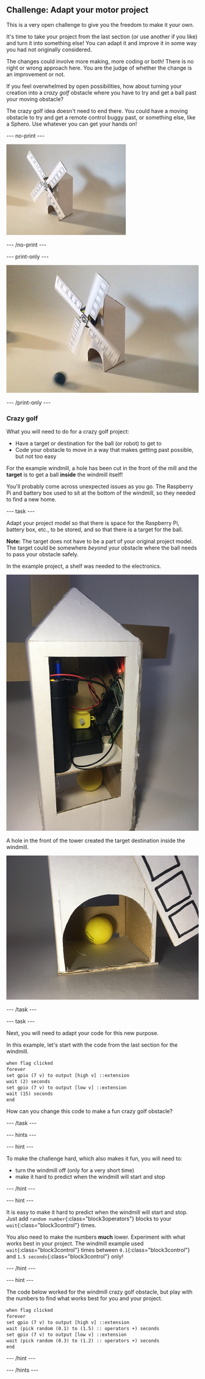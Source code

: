 ## Challenge: Adapt your motor project

This is a very open challenge to give you the freedom to make it your own.  

It's time to take your project from the last section (or use another if you like) and turn it into something else! You can adapt it and improve it in some way you had not originally considered.

The changes could involve more making, more coding or both! There is no right or wrong approach here. You are the judge of whether the change is an improvement or not.

If you feel overwhelmed by open possibilities, how about turning your creation into a _crazy golf_ obstacle where you have to try and get a ball past your moving obstacle?

The crazy golf idea doesn't need to end there. You could have a moving obstacle to try and get a remote control buggy past, or something else, like a Sphero. Use whatever you can get your hands on!

--- no-print ---

![A crazy golf windmill](images/adaptation_windmill.gif)

--- /no-print ---

--- print-only ---

![A crazy golf windmill](images/adaptation_windmill.png)

--- /print-only ---

### Crazy golf

What you will need to do for a crazy golf project:
+ Have a target or destination for the ball (or robot) to get to
+ Code your obstacle to move in a way that makes getting past possible, but not too easy

For the example windmill, a hole has been cut in the front of the mill and the **target** is to get a ball **inside** the windmill itself!

You'll probably come across unexpected issues as you go. The Raspberry Pi and battery box used to sit at the bottom of the windmill, so they needed to find a new home.

--- task ---

Adapt your project model so that there is space for the Raspberry Pi, battery box, etc., to be stored, and so that there is a target for the ball. 

**Note:** The target does not have to be a part of your original project model. The target could be somewhere _beyond_ your obstacle where the ball needs to pass your obstacle safely.

In the example project, a shelf was needed to the electronics.

![A shelf for the Pi](images/adaptation_shelf.png)

A hole in the front of the tower created the target destination inside the windmill.

![Doorway to target](images/adaptation_hole.png)

--- /task ---

--- task ---

Next, you will need to adapt your code for this new purpose.

In this example, let's start with the code from the last section for the windmill.

```blocks3
when flag clicked
forever
set gpio (7 v) to output [high v] ::extension
wait (2) seconds
set gpio (7 v) to output [low v] ::extension
wait (15) seconds
end
```

How can you change this code to make a fun crazy golf obstacle?

--- /task ---

--- hints ---

--- hint ---

To make the challenge hard, which also makes it fun, you will need to:

+ turn the windmill off (only for a very short time)
+ make it hard to predict when the windmill will start and stop

--- /hint ---

--- hint ---

It is easy to make it hard to predict when the windmill will start and stop. Just add `random number`{:class="block3operators"} blocks to your `wait`{:class="block3control"} times.

You also need to make the numbers **much** lower. Experiment with what works best in your project. The windmill example used `wait`{:class="block3control"} times between `0.1`{:class="block3control"} and `1.5 seconds`{:class="block3control"} only!

--- /hint ---

--- hint ---

The code below worked for the windmill crazy golf obstacle, but play with the numbers to find what works best for you and your project.

```blocks3
when flag clicked
forever
set gpio (7 v) to output [high v] ::extension
wait (pick random (0.1) to (1.5) :: operators +) seconds
set gpio (7 v) to output [low v] ::extension
wait (pick random (0.3) to (1.2) :: operators +) seconds
end
```

--- /hint ---

--- /hints ---


